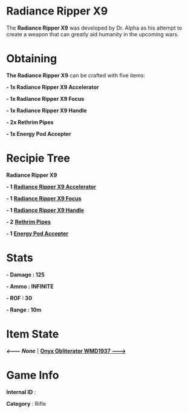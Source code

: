 # Radiance Ripper X9

The **Radiance Ripper X9** was developed by Dr. Alpha as his attempt to create a weapon that can greatly aid humanity in the upcoming wars.

# Obtaining

**The Radiance Ripper X9** can be crafted with five items: 

**- 1x Radiance Ripper X9 Accelerator**

**- 1x Radiance Ripper X9 Focus**

**- 1x Radiance Ripper X9 Handle**

**- 2x Rethrim Pipes**

**- 1x Energy Pod Accepter**

# Recipie Tree

**Radiance Ripper X9**

**- 1** [**Radiance Ripper X9 Accelerator**](https://github.com/AlphaMC0/Lone-Martian/blob/main/Weapon%20Components/Emitter.md)

**- 1** [**Radiance Ripper X9 Focus**](https://github.com/AlphaMC0/Lone-Martian/blob/main/Glass/Focusing%20Glass.md)

**- 1** [**Radiance Ripper X9 Handle**](https://github.com/AlphaMC0/Lone-Martian/blob/main/Gems/Refined%20Mithril%20Core.md)

**- 2** [**Rethrim Pipes**](https://github.com/AlphaMC0/Lone-Martian/blob/main/Pipes/Copper%20B4%20Pipe.md)

**- 1** [**Energy Pod Accepter**](https://github.com/AlphaMC0/Lone-Martian/blob/main/Weapon%20Components/End%20Cap.md)

# Stats

**- Damage : 125**

**- Ammo : INFINITE**

**- ROF : 30**

**- Range : 10m**

# Item State

***<--- None*** | [**Onyx Obliterator WMD1937 --->**](https://github.com/AlphaMC0/Lone-Martian/blob/main/Guns/Onyx%20Obliterator%20WMD1937.md)

# Game Info

**Internal ID** : 

**Category** : Rifle
